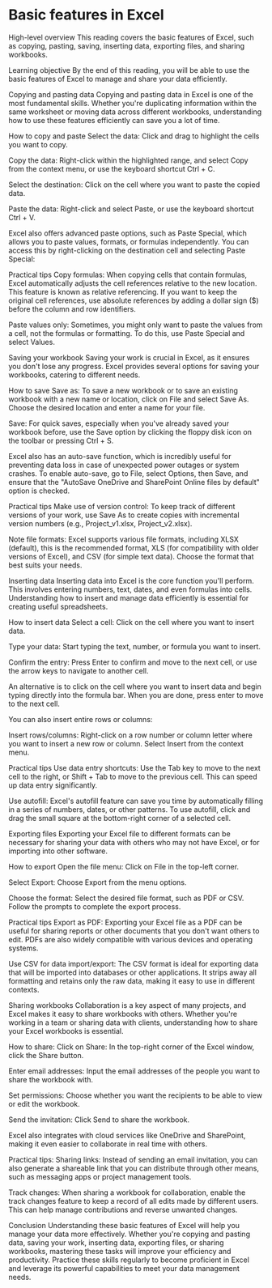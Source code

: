 # Basic features in Excel
High-level overview
This reading covers the basic features of Excel, such as copying, pasting, saving, inserting data, exporting files, and sharing workbooks.

Learning objective
By the end of this reading, you will be able to use the basic features of Excel to manage and share your data efficiently.

Copying and pasting data
Copying and pasting data in Excel is one of the most fundamental skills. Whether you're duplicating information within the same worksheet or moving data across different workbooks, understanding how to use these features efficiently can save you a lot of time.

How to copy and paste
Select the data: Click and drag to highlight the cells you want to copy.

Copy the data: Right-click within the highlighted range, and select Copy from the context menu, or use the keyboard shortcut Ctrl + C.

Select the destination: Click on the cell where you want to paste the copied data.

Paste the data: Right-click and select Paste, or use the keyboard shortcut Ctrl + V.

Excel also offers advanced paste options, such as Paste Special, which allows you to paste values, formats, or formulas independently. You can access this by right-clicking on the destination cell and selecting Paste Special:

Practical tips
Copy formulas: When copying cells that contain formulas, Excel automatically adjusts the cell references relative to the new location. This feature is known as relative referencing. If you want to keep the original cell references, use absolute references by adding a dollar sign ($) before the column and row identifiers.

Paste values only: Sometimes, you might only want to paste the values from a cell, not the formulas or formatting. To do this, use Paste Special and select Values.

Saving your workbook
Saving your work is crucial in Excel, as it ensures you don't lose any progress. Excel provides several options for saving your workbooks, catering to different needs.

How to save
Save as: To save a new workbook or to save an existing workbook with a new name or location, click on File and select Save As. Choose the desired location and enter a name for your file.

Save: For quick saves, especially when you've already saved your workbook before, use the Save option by clicking the floppy disk icon on the toolbar or pressing Ctrl + S.

Excel also has an auto-save function, which is incredibly useful for preventing data loss in case of unexpected power outages or system crashes. To enable auto-save, go to File, select Options, then Save, and ensure that the "AutoSave OneDrive and SharePoint Online files by default" option is checked.

Practical tips
Make use of version control: To keep track of different versions of your work, use Save As to create copies with incremental version numbers (e.g., Project_v1.xlsx, Project_v2.xlsx).

Note file formats: Excel supports various file formats, including XLSX (default), this is the recommended format, XLS (for compatibility with older versions of Excel), and CSV (for simple text data). Choose the format that best suits your needs.

Inserting data
Inserting data into Excel is the core function you'll perform. This involves entering numbers, text, dates, and even formulas into cells. Understanding how to insert and manage data efficiently is essential for creating useful spreadsheets.

How to insert data
Select a cell: Click on the cell where you want to insert data.

Type your data: Start typing the text, number, or formula you want to insert.

Confirm the entry: Press Enter to confirm and move to the next cell, or use the arrow keys to navigate to another cell.

An alternative is to click on the cell where you want to insert data and begin typing directly into the formula bar. When you are done, press enter to move to the next cell. 

You can also insert entire rows or columns:

Insert rows/columns: Right-click on a row number or column letter where you want to insert a new row or column. Select Insert from the context menu.

Practical tips
Use data entry shortcuts: Use the Tab key to move to the next cell to the right, or Shift + Tab to move to the previous cell. This can speed up data entry significantly.

Use autofill: Excel's autofill feature can save you time by automatically filling in a series of numbers, dates, or other patterns. To use autofill, click and drag the small square at the bottom-right corner of a selected cell.

Exporting files
Exporting your Excel file to different formats can be necessary for sharing your data with others who may not have Excel, or for importing into other software.

How to export
Open the file menu: Click on File in the top-left corner.

Select Export: Choose Export from the menu options.

Choose the format: Select the desired file format, such as PDF or CSV. Follow the prompts to complete the export process.

Practical tips
Export as PDF: Exporting your Excel file as a PDF can be useful for sharing reports or other documents that you don't want others to edit. PDFs are also widely compatible with various devices and operating systems.

Use CSV for data import/export: The CSV format is ideal for exporting data that will be imported into databases or other applications. It strips away all formatting and retains only the raw data, making it easy to use in different contexts.

Sharing workbooks
Collaboration is a key aspect of many projects, and Excel makes it easy to share workbooks with others. Whether you're working in a team or sharing data with clients, understanding how to share your Excel workbooks is essential.

How to share:
Click on Share: In the top-right corner of the Excel window, click the Share button.

Enter email addresses: Input the email addresses of the people you want to share the workbook with.

Set permissions: Choose whether you want the recipients to be able to view or edit the workbook.

Send the invitation: Click Send to share the workbook.

Excel also integrates with cloud services like OneDrive and SharePoint, making it even easier to collaborate in real time with others.

Practical tips:
Sharing links: Instead of sending an email invitation, you can also generate a shareable link that you can distribute through other means, such as messaging apps or project management tools.

Track changes: When sharing a workbook for collaboration, enable the track changes feature to keep a record of all edits made by different users. This can help manage contributions and reverse unwanted changes.

Conclusion
Understanding these basic features of Excel will help you manage your data more effectively. Whether you're copying and pasting data, saving your work, inserting data, exporting files, or sharing workbooks, mastering these tasks will improve your efficiency and productivity. Practice these skills regularly to become proficient in Excel and leverage its powerful capabilities to meet your data management needs.